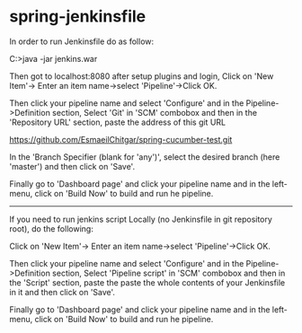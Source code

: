 # spring-jenkinsfile

In order to run Jenkinsfile do as follow:

C:\>java -jar jenkins.war

Then got to localhost:8080 after setup plugins and login, Click on 'New Item'-> Enter an item name->select 'Pipeline'->Click OK.

Then click your pipeline name and select 'Configure' and in the Pipeline->Definition section, Select 'Git' in 'SCM' combobox and then in the 'Repository URL' section, paste the address of this git URL

https://github.com/EsmaeilChitgar/spring-cucumber-test.git

In the 'Branch Specifier (blank for 'any')', select the desired branch (here 'master') and then click on 'Save'.

Finally go to 'Dashboard page' and click your pipeline name and in the left-menu, click on 'Build Now' to build and run he pipeline. 

------------------------------------------------------------
If you need to run jenkins script Locally (no Jenkinsfile in git repository root), do the following:

Click on 'New Item'-> Enter an item name->select 'Pipeline'->Click OK.

Then click your pipeline name and select 'Configure' and in the Pipeline->Definition section, Select 'Pipeline script' in 'SCM' combobox and then in the 'Script' section, paste the paste the whole contents of your Jenkinsfile in it and then click on 'Save'.

Finally go to 'Dashboard page' and click your pipeline name and in the left-menu, click on 'Build Now' to build and run he pipeline.
